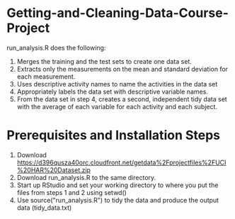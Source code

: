Getting-and-Cleaning-Data-Course-Project
========================================
run_analysis.R does the following:

1. Merges the training and the test sets to create one data set.
2. Extracts only the measurements on the mean and standard deviation for each measurement. 
3. Uses descriptive activity names to name the activities in the data set
4. Appropriately labels the data set with descriptive variable names. 
5. From the data set in step 4, creates a second, independent tidy data set with the average of each variable for each activity and each subject.

Prerequisites and Installation Steps
========================================
1. Download https://d396qusza40orc.cloudfront.net/getdata%2Fprojectfiles%2FUCI%20HAR%20Dataset.zip
2. Download run_analysis.R to the same directory.
3. Start up RStudio and set your working directory to where you put the files from steps 1 and 2 using setwd()
4. Use source("run_analysis.R") to tidy the data and produce the output data (tidy_data.txt)
